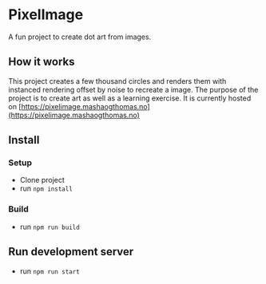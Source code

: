 # PixelImage

A fun project to create dot art from images.

## How it works

This project creates a few thousand circles and renders them with instanced rendering offset by noise to recreate a image. The purpose of the project is to create art as well as a learning exercise. It is currently hosted on [https://pixelimage.mashaogthomas.no](https://pixelimage.mashaogthomas.no)

## Install

### Setup
* Clone project
* run `npm install`

### Build
* run `npm run build`

## Run development server
* run `npm run start`
